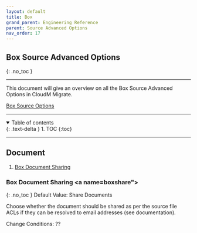 ```yaml
---
layout: default
title: Box
grand_parent: Engineering Reference
parent: Source Advanced Options
nav_order: 17
---
```


## Box Source Advanced Options
{: .no_toc }

---

This document will give an overview on all the Box Source Advanced Options in CloudM Migrate. 

<a href="https://cloudm-migrate.github.io/documentation/Engineering-Reference/BoxSource.html">Box Source Options</a>

---
<a name="top"></a>
<details open markdown="block">
  <summary>
    Table of contents
  </summary>
  {: .text-delta }
1. TOC
{:toc}
</details>

---
## Document

1. [Box Document Sharing](#boxshare)

### Box Document Sharing <a name=boxshare"></a>
{: .no_toc }
Default Value: Share Documents

Choose whether the document should be shared as per the source file ACLs if they can be resolved to email addresses (see documentation).

Change Conditions: ??
